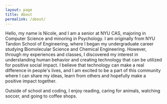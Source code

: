 ```yaml
---
layout: page
title: About
permalink: /about/
---
```


Hello, my name is Nicole, and I am a senior at NYU CAS, majoring in Computer Science and minoring in Psychology. I am originally from NYU Tandon School of Engineering, where I began my undergraduate career studying Biomolecular Science and Chemical Engineering. However, through my experiences and classes, I discovered my interest in understanding human behavior and creating technology that can be utilized for positive social impact. I believe that technology can make a real difference in people's lives, and I am excited to be a part of this community where I can share my ideas, learn from others and hopefully make a positive impact together.

Outside of school and coding, I enjoy reading, caring for animals, watching soccer, and going to coffee shops. 

